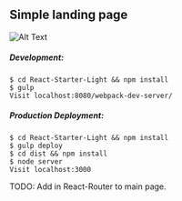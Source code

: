 ## Simple landing page


![Alt Text](https://github.com/{user}/{repo}/raw/master/src/public/images/example.gif)


##### Development:
```ShellSession
$ cd React-Starter-Light && npm install
$ gulp
Visit localhost:8080/webpack-dev-server/
```

##### Production Deployment:
```ShellSession
$ cd React-Starter-Light && npm install
$ gulp deploy
$ cd dist && npm install
$ node server
Visit localhost:3000
```

TODO: Add in React-Router to main page.
